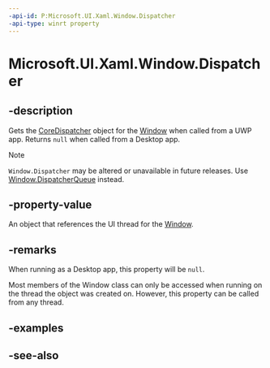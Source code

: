```yaml
---
-api-id: P:Microsoft.UI.Xaml.Window.Dispatcher
-api-type: winrt property
---
```


<!-- Property syntax
public Windows.UI.Core.CoreDispatcher Dispatcher { get; }
-->

# Microsoft.UI.Xaml.Window.Dispatcher

## -description

Gets the [CoreDispatcher](/uwp/api/windows.ui.core.coredispatcher) object for the [Window](window.md) when called from a UWP app. Returns `null` when called from a Desktop app.

> [!NOTE]
> `Window.Dispatcher` may be altered or unavailable in future releases. Use [Window.DispatcherQueue](window_dispatcherqueue.md) instead.

## -property-value

An object that references the UI thread for the [Window](window.md).

## -remarks

When running as a Desktop app, this property will be `null`.

Most members of the Window class can only be accessed when running on the thread the object was created on. However, this property can be called from any thread.

## -examples

## -see-also
